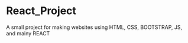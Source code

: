 # React_Project
A small project for making websites using HTML, CSS, BOOTSTRAP, JS, and mainy REACT
